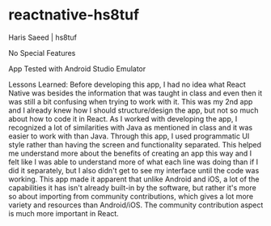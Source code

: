 # reactnative-hs8tuf

Haris Saeed | hs8tuf

No Special Features

App Tested with Android Studio Emulator

Lessons Learned:
Before developing this app, I had no idea what React Native was besides the information that was taught in class and even then it was still a bit confusing when trying to work with it. This was my 2nd app and I already knew how I should structure/design the app, but not so much about how to code it in React. As I worked with developing the app, I recognized a lot of similarities with Java as mentioned in class and it was easier to work with than Java. Through this app, I used programmatic UI style rather than having the screen and functionality separated. This helped me understand more about the benefits of creating an app this way and I felt like I was able to understand more of what each line was doing than if I did it separately, but I also didn't get to see my interface until the code was working. This app made it apparent that unlike Android and iOS, a lot of the capabilities it has isn't already built-in by the software, but rather it's more so about importing from community contributions, which gives a lot more variety and resources than Android/iOS. The community contribution aspect is much more important in React.